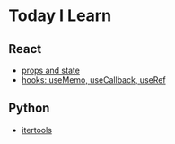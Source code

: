 # Today I Learn

## React

- [props and state](https://github.com/nowgnas/TIL/tree/master/202203/react#props%EC%99%80-state)
- [hooks: useMemo, useCallback, useRef](https://github.com/nowgnas/TIL/tree/master/202203/react#usememo)

## Python

- [itertools](https://github.com/nowgnas/TIL/tree/master/202203/python#2022-03-04)
